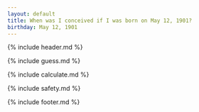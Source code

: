 ```yaml
---
layout: default
title: When was I conceived if I was born on May 12, 1901?
birthday: May 12, 1901
---
```


{% include header.md %}

{% include guess.md %}

{% include calculate.md %}

{% include safety.md %}

{% include footer.md %}




